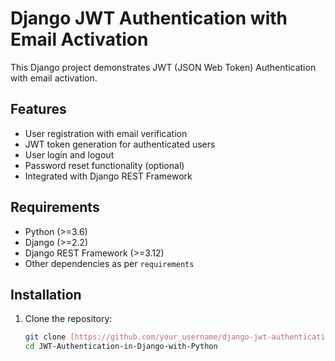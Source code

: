 # Django JWT Authentication with Email Activation

This Django project demonstrates JWT (JSON Web Token) Authentication with email activation.

## Features

- User registration with email verification
- JWT token generation for authenticated users
- User login and logout
- Password reset functionality (optional)
- Integrated with Django REST Framework

## Requirements

- Python (>=3.6)
- Django (>=2.2)
- Django REST Framework (>=3.12)
- Other dependencies as per  `requirements`

## Installation

1. Clone the repository:

   ```bash
   git clone [https://github.com/your_username/django-jwt-authentication.git](https://github.com/Shahid-Sheimi/JWT-Authentication-in-Django-with-Python.git)
   cd JWT-Authentication-in-Django-with-Python
